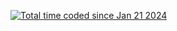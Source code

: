 <a href="https://wakatime.com/@018d2ab3-4a51-44ee-bcf6-cea1da927212"><img src="https://wakatime.com/badge/user/018d2ab3-4a51-44ee-bcf6-cea1da927212.svg" alt="Total time coded since Jan 21 2024" /></a>
